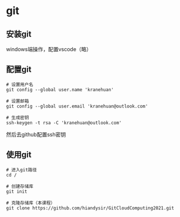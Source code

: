# git

## 安装git
windows端操作，配置vscode（略）

## 配置git
```command
# 设置用户名
git config --global user.name 'kranehuan'

# 设置邮箱
git config --global user.email 'kranehuan@outlook.com'

# 生成密钥
ssh-keygen -t rsa -C 'kranehuan@outlook.com'
```
然后去github配置ssh密钥

## 使用git
```command
# 进入git路径
cd /

# 创建存储库
git init

# 克隆存储库（本课程）
git clone https://github.com/hiandysir/GitCloudComputing2021.git
```